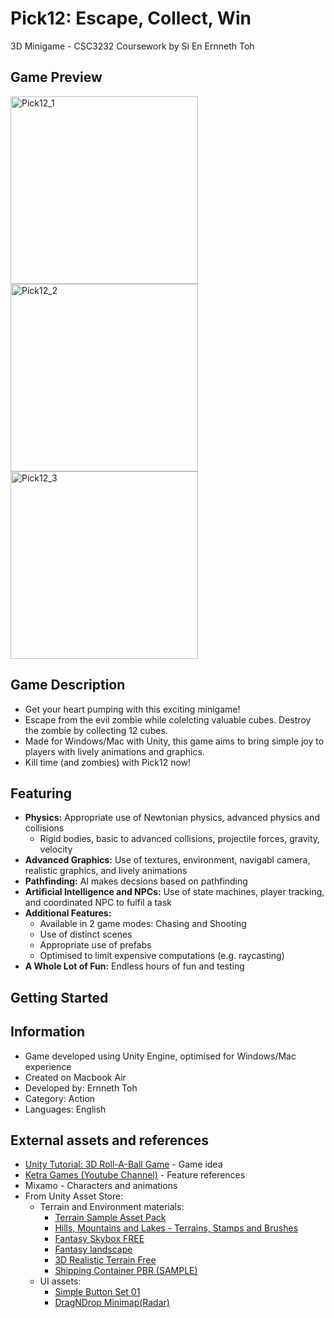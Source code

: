 # Pick12: Escape, Collect, Win
3D Minigame - CSC3232 Coursework by Si En Ernneth Toh 

## Game Preview
<img width="300" alt="Pick12_1" src="https://github.com/user-attachments/assets/69840220-4fd9-47b3-9713-57f445ae41b6"> <img width="300" alt="Pick12_2" src="https://github.com/user-attachments/assets/469ace7d-74bd-4ba0-ae16-8921593f9dbb"> <img width="300" alt="Pick12_3" src="https://github.com/user-attachments/assets/e37c286c-2e86-4657-9188-75f2343a344d">

## Game Description
* Get your heart pumping with this exciting minigame!
* Escape from the evil zombie while colelcting valuable cubes. Destroy the zombie by collecting 12 cubes.
* Made for Windows/Mac with Unity, this game aims to bring simple joy to players with lively animations and graphics.
* Kill time (and zombies) with Pick12 now!

## Featuring
* **Physics:** Appropriate use of Newtonian physics, advanced physics and collisions
  * Rigid bodies, basic to advanced collisions, projectile forces, gravity, velocity
* **Advanced Graphics:** Use of textures, environment, navigabl camera, realistic graphics, and lively animations
* **Pathfinding:** AI makes decsions based on pathfinding
* **Artificial Intelligence and NPCs:** Use of state machines, player tracking, and coordinated NPC to fulfil a task
* **Additional Features:**
  * Available in 2 game modes: Chasing and Shooting
  * Use of distinct scenes
  * Appropriate use of prefabs
  * Optimised to limit expensive computations (e.g. raycasting)
* **A Whole Lot of Fun:** Endless hours of fun and testing

## Getting Started


## Information
* Game developed using Unity Engine, optimised for Windows/Mac experience
* Created on Macbook Air
* Developed by: Ernneth Toh
* Category: Action
* Languages: English
 
## External assets and references
* [Unity Tutorial: 3D Roll-A-Ball Game](https://learn.unity.com/project/roll-a-ball?uv=6) - Game idea
* [Ketra Games (Youtube Channel)](https://www.youtube.com/@KetraGames) - Feature references
* Mixamo - Characters and animations
* From Unity Asset Store:
  * Terrain and Environment materials:
    * [Terrain Sample Asset Pack](https://assetstore.unity.com/packages/3d/environments/landscapes/terrain-sample-asset-pack-145808)
    * [Hills, Mountains and Lakes - Terrains, Stamps and Brushes](https://assetstore.unity.com/packages/3d/environments/landscapes/hills-mountains-and-lakes-terrains-stamps-and-brushes-220273)
    * [Fantasy Skybox FREE](https://assetstore.unity.com/packages/2d/textures-materials/sky/fantasy-skybox-free-18353)
    * [Fantasy landscape](https://assetstore.unity.com/packages/3d/environments/fantasy-landscape-103573)
    * [3D Realistic Terrain Free](https://assetstore.unity.com/packages/3d/environments/landscapes/3d-realistic-terrain-free-182593)
    * [Shipping Container PBR (SAMPLE)](https://assetstore.unity.com/packages/3d/props/exterior/shipping-container-pbr-sample-153468)
  * UI assets:
    * [Simple Button Set 01](https://assetstore.unity.com/packages/2d/gui/icons/simple-button-set-01-153979)
    * [DragNDrop Minimap(Radar)](https://assetstore.unity.com/packages/3d/characters/dragndrop-minimap-radar-91675)
